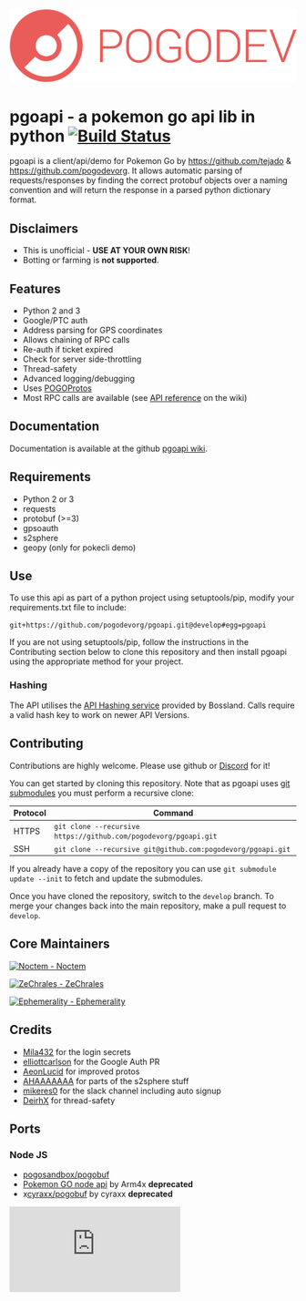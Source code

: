 [![POGODEV](https://github.com/pogodevorg/assets/blob/master/public/img/logo-github.png?raw=true)](https://pogodev.org)

# pgoapi - a pokemon go api lib in python [![Build Status](https://travis-ci.org/pogodevorg/pgoapi.svg?branch=develop)](https://travis-ci.org/pogodevorg/pgoapi)

pgoapi is a client/api/demo for Pokemon Go by https://github.com/tejado & https://github.com/pogodevorg.
It allows automatic parsing of requests/responses by finding the correct protobuf objects over a naming convention and will return the response in a parsed python dictionary format.   

## Disclaimers

 * This is unofficial - **USE AT YOUR OWN RISK**!
 * Botting or farming is **not supported**.

## Features

 * Python 2 and 3
 * Google/PTC auth
 * Address parsing for GPS coordinates
 * Allows chaining of RPC calls
 * Re-auth if ticket expired
 * Check for server side-throttling
 * Thread-safety
 * Advanced logging/debugging
 * Uses [POGOProtos](https://github.com/AeonLucid/POGOProtos)
 * Most RPC calls are available (see [API reference](https://docs.pogodev.org) on the wiki)

## Documentation
Documentation is available at the github [pgoapi wiki](https://wiki.pogodev.org).

## Requirements
 * Python 2 or 3
 * requests
 * protobuf (>=3)
 * gpsoauth
 * s2sphere
 * geopy (only for pokecli demo)

## Use
To use this api as part of a python project using setuptools/pip, modify your requirements.txt file to include:
```
git+https://github.com/pogodevorg/pgoapi.git@develop#egg=pgoapi
```

If you are not using setuptools/pip, follow the instructions in the Contributing section below to clone this repository and then install pgoapi using the appropriate method for your project.

### Hashing

The API utilises the [API Hashing service](https://hashing.pogodev.org) provided by Bossland. Calls require a valid hash key to work on newer API Versions.

## Contributing
Contributions are highly welcome. Please use github or [Discord](https://discord.pogodev.org) for it!

You can get started by cloning this repository. Note that as pgoapi uses [git submodules](https://git-scm.com/book/en/v2/Git-Tools-Submodules) you must perform a recursive clone:

| Protocol | Command |
| -------- | ------- |
| HTTPS | `git clone --recursive https://github.com/pogodevorg/pgoapi.git` |
| SSH   | `git clone --recursive git@github.com:pogodevorg/pgoapi.git` |

If you already have a copy of the repository you can use `git submodule update --init` to fetch and update the submodules.

Once you have cloned the repository, switch to the `develop` branch. To merge your changes back into the main repository, make a pull request to `develop`.

## Core Maintainers

[![Noctem](https://github.com/Noctem.png?size=36) - Noctem](https://github.com/Noctem)

[![ZeChrales](https://github.com/ZeChrales.png?size=36) - ZeChrales](https://github.com/ZeChrales)

[![Ephemerality](https://github.com/Ephemerality.png?size=36) - Ephemerality](https://github.com/Ephemerality)


## Credits

* [Mila432](https://github.com/Mila432/Pokemon_Go_API) for the login secrets  
* [elliottcarlson](https://github.com/elliottcarlson) for the Google Auth PR  
* [AeonLucid](https://github.com/AeonLucid/POGOProtos) for improved protos  
* [AHAAAAAAA](https://github.com/AHAAAAAAA/PokemonGo-Map) for parts of the s2sphere stuff  
* [mikeres0](https://github.com/mikeres0) for the slack channel including auto signup  
* [DeirhX](https://github.com/DeirhX) for thread-safety

## Ports

### Node JS
* [pogosandbox/pogobuf](https://github.com/pogosandbox/pogobuf)
* [Pokemon GO node api](https://github.com/Armax/Pokemon-GO-node-api) by Arm4x **deprecated**
* x[cyraxx/pogobuf](https://github.com/cyraxx/pogobuf) by cyraxx **deprecated**

[![Analytics](https://ga-beacon.appspot.com/UA-1911411-4/pgoapi.git/README.md?pixel&useReferer)](https://github.com/igrigorik/ga-beacon)
